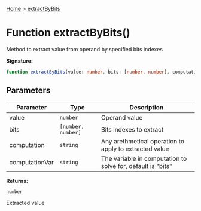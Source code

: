 [Home](../index.md) &gt; [extractByBits](./extractbybits_1.md)

# Function extractByBits()

Method to extract value from operand by specified bits indexes

<b>Signature:</b>

```typescript
function extractByBits(value: number, bits: [number, number], computation?: string, computationVar?: string): number;
```

## Parameters

|  Parameter | Type | Description |
|  --- | --- | --- |
|  value | `number` | Operand value |
|  bits | `[number, number]` | Bits indexes to extract |
|  computation | `string` | Any arethmetical operation to apply to extracted value |
|  computationVar | `string` | The variable in computation to solve for, default is "bits" |

<b>Returns:</b>

`number`

Extracted value

